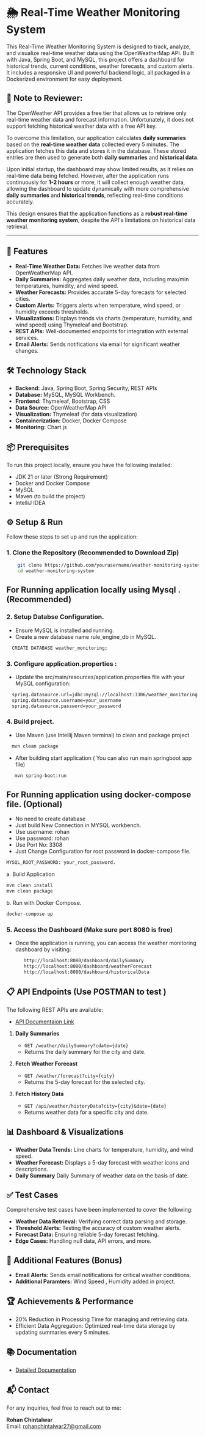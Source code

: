 # 🌦️ Real-Time Weather Monitoring System

This Real-Time Weather Monitoring System is designed to track, analyze, and visualize real-time weather data using the OpenWeatherMap API. Built with Java, Spring Boot, and MySQL, this project offers a dashboard for historical trends, current conditions, weather forecasts, and custom alerts. It includes a responsive UI and powerful backend logic, all packaged in a Dockerized environment for easy deployment.

## 📝 Note to Reviewer:

The OpenWeather API provides a free tier that allows us to retrieve only real-time weather data and forecast information. Unfortunately, it does not support fetching historical weather data with a free API key.

To overcome this limitation, our application calculates **daily summaries** based on the **real-time weather data** collected every 5 minutes. The application fetches this data and stores it in the database. These stored entries are then used to generate both **daily summaries** and **historical data**.

Upon initial startup, the dashboard may show limited results, as it relies on real-time data being fetched. However, after the application runs continuously for **1-2 hours** or more, it will collect enough weather data, allowing the dashboard to update dynamically with more comprehensive **daily summaries** and **historical trends**, reflecting real-time conditions accurately.

This design ensures that the application functions as a **robust real-time weather monitoring system**, despite the API's limitations on historical data retrieval.

---

## 🚀 Features
- **Real-Time Weather Data:** Fetches live weather data from OpenWeatherMap API.
- **Daily Summaries:** Aggregates daily weather data, including max/min temperatures, humidity, and wind speed.
- **Weather Forecasts:** Provides accurate 5-day forecasts for selected cities.
- **Custom Alerts:** Triggers alerts when temperature, wind speed, or humidity exceeds thresholds.
- **Visualizations:** Displays trends via charts (temperature, humidity, and wind speed) using Thymeleaf and Bootstrap.
- **REST APIs:** Well-documented endpoints for integration with external services.
- **Email Alerts:** Sends notifications via email for significant weather changes.

## 🛠️ Technology Stack
- **Backend:** Java, Spring Boot, Spring Security, REST APIs
- **Database:** MySQL, MySQL Workbench.
- **Frontend:** Thymeleaf, Bootstrap, CSS
- **Data Source:** OpenWeatherMap API
- **Visualization:**  Thymeleaf (for data visualization)
- **Containerization:** Docker, Docker Compose
- **Monitoring:** Chart.js

## 📦 Prerequisites
To run this project locally, ensure you have the following installed:
- JDK 21 or later (Strong Requirement)
- Docker and Docker Compose
- MySQL 
- Maven (to build the project)
- IntelliJ IDEA

## ⚙️ Setup & Run
Follow these steps to set up and run the application:

### 1. Clone the Repository (Recommended to Download Zip)
```bash
    git clone https://github.com/yourusername/weather-monitoring-system.git
    cd weather-monitoring-system
```

## For Running application locally using Mysql .(Recommended)
   
### 2. Setup Databse Configuration.
  - Ensure MySQL is installed and running.
  - Create a new database name rule_engine_db in MySQL.
  ```bash
    CREATE DATABASE weather_monitoring;
  ```
 ### 3. Configure application.properties :
   - Update the src/main/resources/application.properties file with your MySQL configuration:
   ```bash
     spring.datasource.url=jdbc:mysql://localhost:3306/weather_monitoring
     spring.datasource.username=your_username
     spring.datasource.password=your_password
   ```
### 4. Build project. 
  - Use Maven (use Intellij Maven terminal) to clean and package project
  ```bash
    mvn clean package
```
  - After building start application ( You can also run main springboot app file)
```bash
   mvn spring-boot:run
```

## For Running application using docker-compose file. (Optional)
- No need to create database 
- Just build  New Connection in MYSQL workbench. 
- Use username: rohan
- Use password: rohan
- Use Port No: 3308 
- Just Change Configuration for root password in docker-compose file.
```bash
MYSQL_ROOT_PASSWORD: your_root_password.
```
 a. Build Application
```bash
mvn clean install
mvn clean package
```
b. Run with Docker Compose.
```bash
docker-compose up
```

### 5. Access the Dashboard (Make sure port 8080 is free)
   - Once the application is running, you can access the weather monitoring dashboard by visiting:
     ```bash
        http://localhost:8080/dashboard/dailySummary
        http://localhost:8080/dashboard/weatherForecast
        http://localhost:8080/dashboard/historicalData
     ```

## 📋 API Endpoints (Use POSTMAN to test )
The following REST APIs are available:
- [API Documentaion Link](Link)
  
1. **Daily Summaries**
   - `GET /weather/dailySummary?cdate={date}`
   - Returns the daily summary for the city and date.

2. **Fetch Weather Forecast**
   - `GET /weather/forecast?city={city}`
   - Returns the 5-day forecast for the selected city.

3. **Fetch History Data**
   - `GET /api/weather/historyData?city={city}&date={date}`
   - Returns weather data for a specific city and date. 


## 📊 Dashboard & Visualizations
- **Weather Data Trends:** Line charts for temperature, humidity, and wind speed.
- **Weather Forecast:** Displays a 5-day forecast with weather icons and descriptions.
- **Daily Summary** Daily Summary of weather data on the basis of date.

## ✅ Test Cases
Comprehensive test cases have been implemented to cover the following:
- **Weather Data Retrieval:** Verifying correct data parsing and storage.
- **Threshold Alerts:** Testing the accuracy of custom weather alerts.
- **Forecast Data:** Ensuring reliable 5-day forecast fetching.
- **Edge Cases:** Handling null data, API errors, and more.

## 🚀 Additional Features (Bonus)
- **Email Alerts:** Sends email notifications for critical weather conditions.
- **Additional Paramters:** Wind Speed , Humidity added in project.

## 🏆 Achievements & Performance
- 20% Reduction in Processing Time for managing and retrieving data.
- Efficient Data Aggregation: Optimized real-time data storage by updating summaries every 5 minutes.

## 📚 Documentation
- [Detailed Documentation]()


## 📬 Contact
For any inquiries, feel free to reach out to me:

**Rohan Chintalwar**  
Email: [rohanchintalwar27@gmail.com](mailto:rohanchintalwar27@gmail.com)
